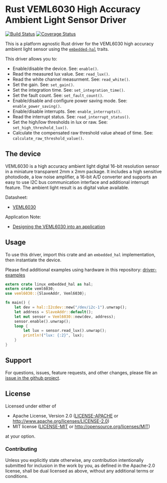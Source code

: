 # Rust VEML6030 High Accuracy Ambient Light Sensor Driver

<!-- TODO
[![crates.io](https://img.shields.io/crates/v/veml6030.svg)](https://crates.io/crates/veml6030)
[![Docs](https://docs.rs/veml6030/badge.svg)](https://docs.rs/veml6030)
-->
[![Build Status](https://travis-ci.org/eldruin/veml6030-rs.svg?branch=master)](https://travis-ci.org/eldruin/veml6030-rs)
[![Coverage Status](https://coveralls.io/repos/github/eldruin/veml6030-rs/badge.svg?branch=master)](https://coveralls.io/github/eldruin/veml6030-rs?branch=master)

This is a platform agnostic Rust driver for the VEML6030 high accuracy ambient
light sensor using the [`embedded-hal`] traits.

This driver allows you to:
- Enable/disable the device. See: `enable()`.
- Read the measured lux value. See: `read_lux()`.
- Read the white channel measurment. See: `read_white()`.
- Set the gain. See: `set_gain()`.
- Set the integration time. See: `set_integration_time()`.
- Set the fault count. See: `set_fault_count()`.
- Enable/disable and configure power saving mode. See: `enable_power_saving()`.
- Enable/disable interrupts. See: `enable_interrupts()`.
- Read the interrupt status. See: `read_interrupt_status()`.
- Set the high/low thresholds in lux or raw. See: `set_high_threshold_lux()`.
- Calculate the compensated raw threshold value ahead of time. See: `calculate_raw_threshold_value()`.

<!-- TODO
[Introductory blog post]()
-->

## The device

VEML6030 is a high accuracy ambient light digital 16-bit resolution sensor in
a miniature transparent 2mm x 2mm package. It includes a high sensitive
photodiode, a low noise amplifier, a 16-bit A/D converter and supports an easy
to use I2C bus communication interface and additional interrupt feature.
The ambient light result is as digital value available.

Datasheet:
- [VEML6030](https://www.vishay.com/docs/84366/veml6030.pdf)

Application Note:
- [Designing the VEML6030 into an application](https://www.vishay.com/docs/84367/designingveml6030.pdf)

## Usage

To use this driver, import this crate and an `embedded_hal` implementation,
then instantiate the device.

Please find additional examples using hardware in this repository: [driver-examples]

[driver-examples]: https://github.com/eldruin/driver-examples

```rust
extern crate linux_embedded_hal as hal;
extern crate veml6030;
use veml6030::{SlaveAddr, Veml6030};

fn main() {
    let dev = hal::I2cdev::new("/dev/i2c-1").unwrap();
    let address = SlaveAddr::default();
    let mut sensor = Veml6030::new(dev, address);
    sensor.enable().unwrap();
    loop {
        let lux = sensor.read_lux().unwrap();
        println!("lux: {:2}", lux);
    }
}
```

## Support

For questions, issues, feature requests, and other changes, please file an
[issue in the github project](https://github.com/eldruin/veml6030-rs/issues).

## License

Licensed under either of

 * Apache License, Version 2.0 ([LICENSE-APACHE](LICENSE-APACHE) or
   http://www.apache.org/licenses/LICENSE-2.0)
 * MIT license ([LICENSE-MIT](LICENSE-MIT) or
   http://opensource.org/licenses/MIT)

at your option.

### Contributing

Unless you explicitly state otherwise, any contribution intentionally submitted
for inclusion in the work by you, as defined in the Apache-2.0 license, shall
be dual licensed as above, without any additional terms or conditions.

[`embedded-hal`]: https://github.com/rust-embedded/embedded-hal
